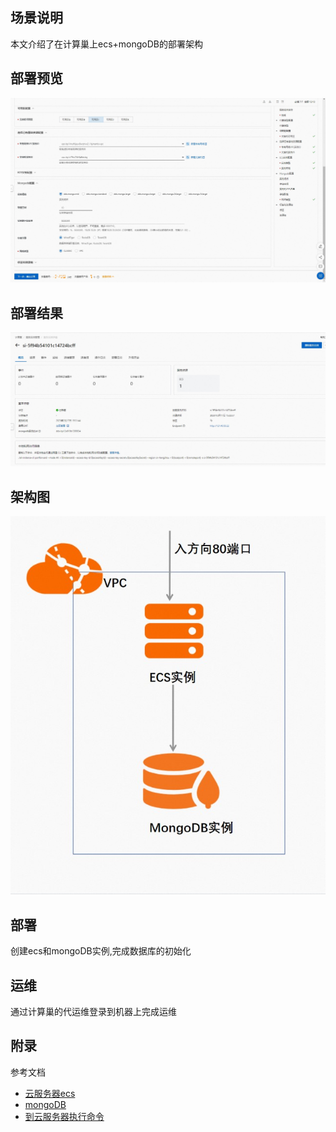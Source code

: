 ## 场景说明
本文介绍了在计算巢上ecs+mongoDB的部署架构

## 部署预览
![deploy.jpg](deploy.jpg)

## 部署结果
![result.jqg](result.jpg)

## 架构图
![architecture.jpg](architecture.jpg)

## 部署
创建ecs和mongoDB实例,完成数据库的初始化

## 运维
通过计算巢的代运维登录到机器上完成运维

## 附录
参考文档
* [云服务器ecs](https://ros.console.aliyun.com/resourceType/ALIYUN::ECS::InstanceGroup)
* [mongoDB](https://ros.console.aliyun.com/resourceType/ALIYUN::MONGODB::Instance)
* [到云服务器执行命令](https://ros.console.aliyun.com/resourceType/ALIYUN::ECS::RunCommand)